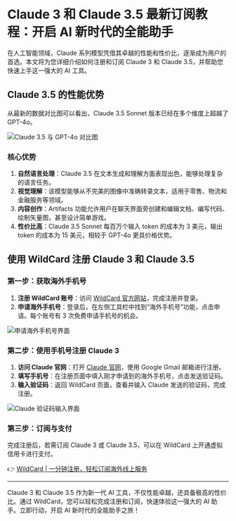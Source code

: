 # Claude 3 和 Claude 3.5 最新订阅教程：开启 AI 新时代的全能助手

在人工智能领域，Claude 系列模型凭借其卓越的性能和性价比，逐渐成为用户的首选。本文将为您详细介绍如何注册和订阅 Claude 3 和 Claude 3.5，并帮助您快速上手这一强大的 AI 工具。

## Claude 3.5 的性能优势

从最新的数据对比图可以看出，Claude 3.5 Sonnet 版本已经在多个维度上超越了 GPT-4o。

![Claude 3.5 与 GPT-4o 对比图](https://bbtdd.com/img/0267559665653148.webp)

### 核心优势

1. **自然语言处理**：Claude 3.5 在文本生成和理解方面表现出色，能够处理复杂的语言任务。
2. **视觉理解**：该模型能够从不完美的图像中准确转录文本，适用于零售、物流和金融服务等领域。
3. **内容创作**：Artifacts 功能允许用户在聊天界面旁创建和编辑文档、编写代码、绘制矢量图，甚至设计简单游戏。
4. **性价比高**：Claude 3.5 Sonnet 每百万个输入 token 的成本为 3 美元，输出 token 的成本为 15 美元，相较于 GPT-4o 更具价格优势。

## 使用 WildCard 注册 Claude 3 和 Claude 3.5

### 第一步：获取海外手机号

1. **注册 WildCard 账号**：访问 [WildCard 官方网站](https://bbtdd.com/WildCard)，完成注册并登录。
2. **申请海外手机号**：登录后，在左侧工具栏中找到“海外手机号”功能，点击申请。每个账号有 3 次免费申请手机号的机会。

![申请海外手机号界面](https://bbtdd.com/img/103442825423.webp)

### 第二步：使用手机号注册 Claude 3

1. **访问 Claude 官网**：打开 [Claude 官网](https://claude.ai/login)，使用 Google Gmail 邮箱进行注册。
2. **填写手机号**：在注册页面中填入刚才申请到的海外手机号，点击发送验证码。
3. **输入验证码**：返回 WildCard 页面，查看并输入 Claude 发送的验证码，完成注册。

![Claude 验证码输入界面](https://bbtdd.com/img/8860404868837759.webp)

### 第三步：订阅与支付

完成注册后，若需订阅 Claude 3 或 Claude 3.5，可以在 WildCard 上开通虚拟信用卡进行支付。

👉 [WildCard | 一分钟注册，轻松订阅海外线上服务](https://bbtdd.com/WildCard)

---

Claude 3 和 Claude 3.5 作为新一代 AI 工具，不仅性能卓越，还具备极高的性价比。通过 WildCard，您可以轻松完成注册和订阅，快速体验这一强大的 AI 助手。立即行动，开启 AI 新时代的全能助手之旅！